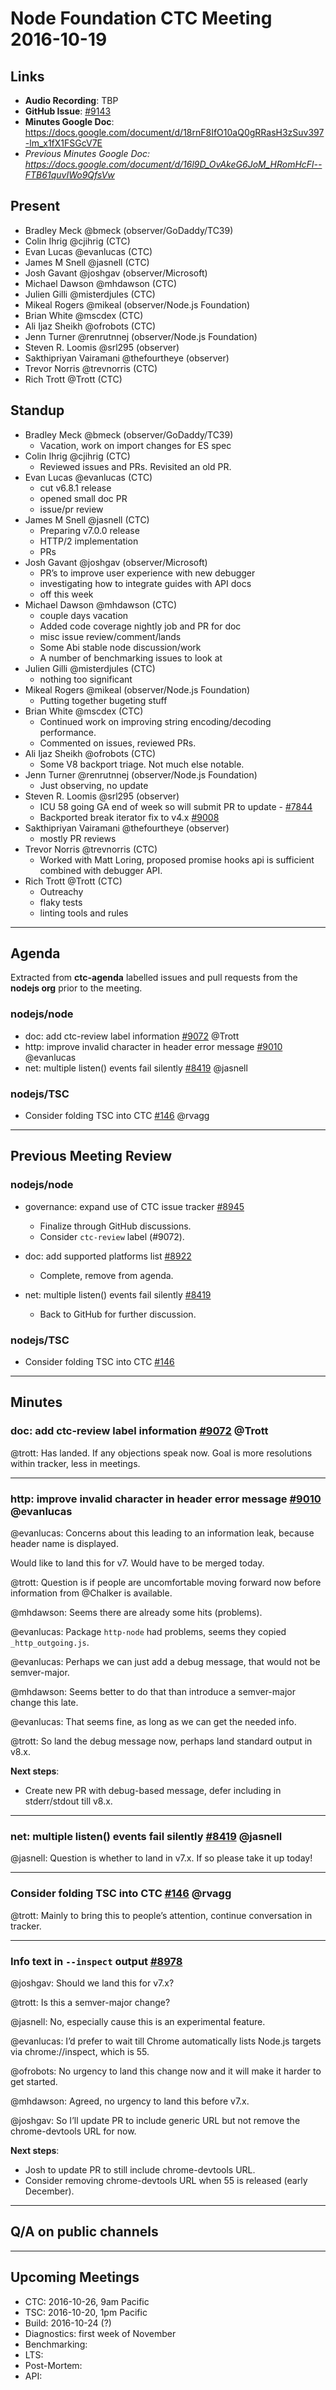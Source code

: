 # Node Foundation CTC Meeting 2016-10-19

## Links

* **Audio Recording**: TBP
* **GitHub Issue**: [#9143](https://github.com/nodejs/node/issues/9143)
* **Minutes Google Doc**: <https://docs.google.com/document/d/18rnF8IfO10aQ0gRRasH3zSuv397-lm_x1fX1FSGcV7E>
* _Previous Minutes Google Doc: <https://docs.google.com/document/d/16l9D_OvAkeG6JoM_HRomHcFl--FTB61quvIWo9QfsVw>_

## Present

* Bradley Meck @bmeck (observer/GoDaddy/TC39)
* Colin Ihrig @cjihrig (CTC)
* Evan Lucas @evanlucas (CTC)
* James M Snell @jasnell (CTC)
* Josh Gavant @joshgav (observer/Microsoft)
* Michael Dawson @mhdawson (CTC)
* Julien Gilli @misterdjules (CTC)
* Mikeal Rogers @mikeal (observer/Node.js Foundation)
* Brian White @mscdex (CTC)
* Ali Ijaz Sheikh @ofrobots (CTC)
* Jenn Turner @renrutnnej (observer/Node.js Foundation)
* Steven R. Loomis @srl295 (observer)
* Sakthipriyan Vairamani @thefourtheye (observer)
* Trevor Norris @trevnorris (CTC)
* Rich Trott @Trott (CTC)

## Standup

* Bradley Meck @bmeck (observer/GoDaddy/TC39)
  * Vacation, work on import changes for ES spec
* Colin Ihrig @cjihrig (CTC)
  * Reviewed issues and PRs. Revisited an old PR.
* Evan Lucas @evanlucas (CTC)
  * cut v6.8.1 release
  * opened small doc PR
  * issue/pr review
* James M Snell @jasnell (CTC)
  * Preparing v7.0.0 release
  * HTTP/2 implementation
  * PRs
* Josh Gavant @joshgav (observer/Microsoft)
  * PR’s to improve user experience with new debugger
  * investigating how to integrate guides with API docs
  * off this week
* Michael Dawson @mhdawson (CTC)
  * couple days vacation
  * Added code coverage nightly job and PR for doc
  * misc issue review/comment/lands
  * Some Abi stable node discussion/work
  * A number of benchmarking issues to look at
* Julien Gilli @misterdjules (CTC)
  * nothing too significant
* Mikeal Rogers @mikeal (observer/Node.js Foundation)
  * Putting together bugeting stuff
* Brian White @mscdex (CTC)
  * Continued work on improving string encoding/decoding 
  performance.
  * Commented on issues, reviewed PRs.
* Ali Ijaz Sheikh @ofrobots (CTC)
  * Some V8 backport triage. Not much else notable.
* Jenn Turner @renrutnnej (observer/Node.js Foundation)
  * Just observing, no update
* Steven R. Loomis @srl295 (observer)
  * ICU 58 going GA  end of week so will submit PR to update - [#7844](https://github.com/nodejs/node/issues/7844)
  * Backported break iterator fix to v4.x [#9008](https://github.com/nodejs/node/pull/9008)
* Sakthipriyan Vairamani @thefourtheye (observer)
  * mostly PR reviews
* Trevor Norris @trevnorris (CTC)
  * Worked with Matt Loring, proposed promise hooks api is
  sufficient combined with debugger API.
* Rich Trott @Trott (CTC)
  * Outreachy
  * flaky tests
  * linting tools and rules

---

## Agenda

Extracted from **ctc-agenda** labelled issues and pull requests from the **nodejs org** prior to the meeting.

### nodejs/node

* doc: add ctc-review label information [#9072](https://github.com/nodejs/node/pull/9072) @Trott
* http: improve invalid character in header error message [#9010](https://github.com/nodejs/node/pull/9010) @evanlucas
* net: multiple listen() events fail silently [#8419](https://github.com/nodejs/node/pull/8419) @jasnell

### nodejs/TSC

* Consider folding TSC into CTC [#146](https://github.com/nodejs/TSC/issues/146) @rvagg


---

## Previous Meeting Review

### nodejs/node

* governance: expand use of CTC issue tracker [#8945](https://github.com/nodejs/node/pull/8945)

    * Finalize through GitHub discussions.
    * Consider `ctc-review` label (#9072).

* doc: add supported platforms list [#8922](https://github.com/nodejs/node/pull/8922)

    * Complete, remove from agenda.

* net: multiple listen() events fail silently [#8419](https://github.com/nodejs/node/pull/8419)

    * Back to GitHub for further discussion.

### nodejs/TSC

* Consider folding TSC into CTC [#146](https://github.com/nodejs/TSC/issues/146)

---

## Minutes

### doc: add ctc-review label information [#9072](https://github.com/nodejs/node/pull/9072) @Trott

@trott: Has landed. If any objections speak now. Goal is more resolutions within tracker, less in meetings.

---

### http: improve invalid character in header error message [#9010](https://github.com/nodejs/node/pull/9010) @evanlucas

@evanlucas: Concerns about this leading to an information leak, because header name is displayed.

Would like to land this for v7. Would have to be merged today.

@trott: Question is if people are uncomfortable moving forward now before information from @Chalker is available.

@mhdawson: Seems there are already some hits (problems).

@evanlucas: Package `http-node` had problems, seems they copied `_http_outgoing.js`.

@evanlucas: Perhaps we can just add a debug message, that would not be semver-major.

@mhdawson: Seems better to do that than introduce a semver-major change this late.

@evanlucas: That seems fine, as long as we can get the needed info.

@trott: So land the debug message now, perhaps land standard output in v8.x.

**Next steps**:

* Create new PR with debug-based message, defer including in stderr/stdout till v8.x.

---

### net: multiple listen() events fail silently [#8419](https://github.com/nodejs/node/pull/8419) @jasnell

@jasnell: Question is whether to land in v7.x. If so please take it up today!

---

### Consider folding TSC into CTC [#146](https://github.com/nodejs/TSC/issues/146) @rvagg

@trott: Mainly to bring this to people’s attention, continue conversation in tracker.

---

### Info text in `--inspect` output [#8978](https://github.com/nodejs/node/pull/8978)

@joshgav: Should we land this for v7.x?

@trott: Is this a semver-major change?

@jasnell: No, especially cause this is an experimental feature.

@evanlucas: I’d prefer to wait till Chrome automatically lists Node.js targets via chrome://inspect, which is 55.

@ofrobots: No urgency to land this change now and it will make it harder to get started.

@mhdawson: Agreed, no urgency to land this before v7.x.

@joshgav: So I’ll update PR to include generic URL but not remove the chrome-devtools URL for now.

**Next steps**:

* Josh to update PR to still include chrome-devtools URL.
* Consider removing chrome-devtools URL when 55 is released (early December).

---

## Q/A on public channels


---

## Upcoming Meetings

* CTC: 2016-10-26, 9am Pacific
* TSC: 2016-10-20, 1pm Pacific
* Build: 2016-10-24 (?)
* Diagnostics: first week of November
* Benchmarking: 
* LTS: 
* Post-Mortem: 
* API: 

